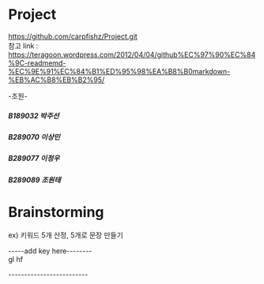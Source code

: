# Project


https://github.com/carpfishz/Project.git<br>
참고 link : https://teragoon.wordpress.com/2012/04/04/github%EC%97%90%EC%84%9C-readmemd-%EC%9E%91%EC%84%B1%ED%95%98%EA%B8%B0markdown-%EB%AC%B8%EB%B2%95/

-조원-
<h5>B189032 박주선</h5>
<h5>B289070 이상민</h5>
<h5>B289077 이정우</h5>
<h5>B289089 조원태</h5>


<h1>Brainstorming</h1>
ex) 키워드 5개 산정, 5개로 문장 만들기<br>

-----add key here--------<br>
gl hf<br>



-------------------------<br>
